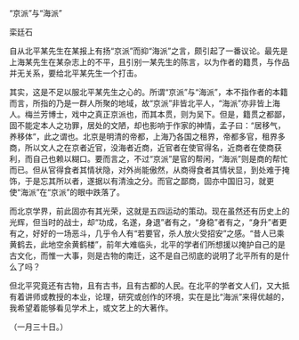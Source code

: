 “京派”与“海派”

栾廷石

  

自从北平某先生在某报上有扬“京派”而抑“海派”之言，颇引起了一番议论。最先是上海某先生在某杂志上的不平，且引别一某先生的陈言，以为作者的籍贯，与作品并无关系，要给北平某先生一个打击。

其实，这是不足以服北平某先生之心的。所谓“京派”与“海派”，本不指作者的本籍而言，所指的乃是一群人所聚的地域，故“京派”非皆北平人，“海派”亦非皆上海人。梅兰芳博士，戏中之真正京派也，而其本贯，则为吴下。但是，籍贯之都鄙，固不能定本人之功罪，居处的文陋，却也影响于作家的神情，孟子曰：“居移气，养移体”，此之谓也。北京是明清的帝都，上海乃各国之租界，帝都多官，租界多商，所以文人之在京者近官，没海者近商，近官者在使官得名，近商者在使商获利，而自己也赖以糊口。要而言之，不过“京派”是官的帮闲，“海派”则是商的帮忙而已。但从官得食者其情状隐，对外尚能傲然，从商得食者其情状显，到处难于掩饰，于是忘其所以者，遂据以有清浊之分。而官之鄙商，固亦中国旧习，就更使“海派”在“京派”的眼中跌落了。

而北京学界，前此固亦有其光荣，这就是五四运动的策动。现在虽然还有历史上的光辉，但当时的战士，却“功成，名遂，身退”者有之，“身稳”者有之，“身升”者更有之，好好的一场恶斗，几乎令人有“若要官，杀人放火受招安”之感。“昔人已乘黄鹤去，此地空余黄鹤楼”，前年大难临头，北平的学者们所想援以掩护自己的是古文化，而惟一大事，则是古物的南迁，这不是自己彻底的说明了北平所有的是什么了吗？

但北平究竟还有古物，且有古书，且有古都的人民。在北平的学者文人们，又大抵有着讲师或教授的本业，论理，研究或创作的环境，实在是比“海派”来得优越的，我希望着能够看见学术上，或文艺上的大著作。

  

（一月三十日。）